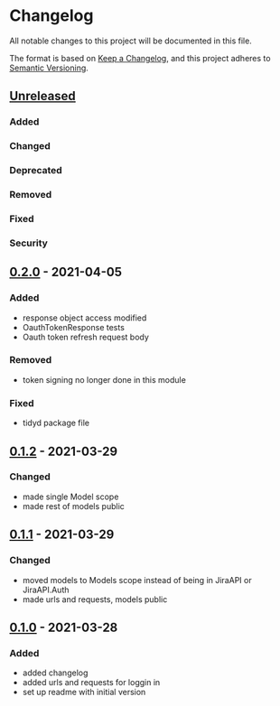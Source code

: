 # Changelog

All notable changes to this project will be documented in this file.

The format is based on [Keep a Changelog](https://keepachangelog.com/en/1.0.0/),
and this project adheres to [Semantic Versioning](https://semver.org/spec/v2.0.0.html).

## [Unreleased]
### Added
### Changed
### Deprecated
### Removed
### Fixed
### Security

## [0.2.0] - 2021-04-05
### Added
- response object access modified
- OauthTokenResponse tests
- Oauth token refresh request body
### Removed
- token signing no longer done in this module
### Fixed
- tidyd package file

## [0.1.2] - 2021-03-29
### Changed
- made single Model scope
- made rest of models public

## [0.1.1] - 2021-03-29
### Changed
- moved models to Models scope instead of being in JiraAPI or JiraAPI.Auth
- made urls and requests, models public

## [0.1.0] - 2021-03-28
### Added
- added changelog
- added urls and requests for loggin in
- set up readme with initial version

[Unreleased]: https://github.com/andybezaire/JiraAPI/compare/0.2.0...HEAD
[0.2.0]: https://github.com/andybezaire/JiraAPI/compare/0.1.2...0.2.0
[0.1.2]: https://github.com/andybezaire/JiraAPI/compare/0.1.1...0.1.2
[0.1.1]: https://github.com/andybezaire/JiraAPI/compare/0.1.0...0.1.1
[0.1.0]: https://github.com/andybezaire/JiraAPI/releases/tag/0.1.0
